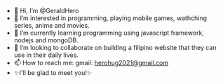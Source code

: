 - 👋 Hi, I’m @GeraldHero
- 👀 I’m interested in programming, playing mobile games, wathching series, anime and movies. 
- 🌱 I’m currently learning programming using javascript framework, nodejs and mongoDB.
- 💞️ I’m looking to collaborate on building a filipino website that they can use in their daily lives.
- 📫 How to reach me: 
        gmail: herohug2021@gmail.com
 - ✨I'll be glad to meet you!✨

<!---
GeraldHero/GeraldHero is a ✨ special ✨ repository because its `README.md` (this file) appears on your GitHub profile.
You can click the Preview link to take a look at your changes.
--->
